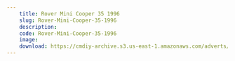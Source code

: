 ```yaml
---
    title: Rover Mini Cooper 35 1996
    slug: Rover-Mini-Cooper-35-1996
    description:
    code: Rover-Mini-Cooper-35-1996
    image:
    download: https://cmdiy-archive.s3.us-east-1.amazonaws.com/adverts/documents/Rover+Mini+Cooper+35+1996.pdf
---
```

<!-- Content of the page -->

##
        